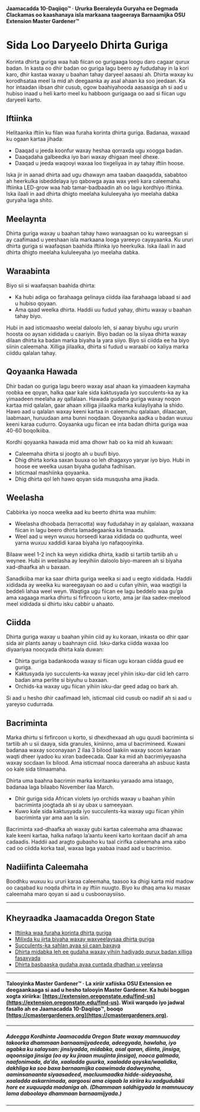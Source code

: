 #### Jaamacadda 10-Daqiiqo™ · Ururka Beeraleyda Guryaha ee Degmada Clackamas oo kaashanaya isla markaana taageeraya Barnaamijka OSU Extension Master Gardener™

# Sida Loo Daryeelo Dhirta Guriga

Korinta dhirta guriga waa hab fiican oo gurigaaga loogu daro cagaar qurux badan. In kasta oo dhir badan oo guriga lagu beero ay fududahay in la kori karo, dhir kastaa waxay u baahan tahay daryeel aasaasi ah. Dhirta waxay ku korodhsataa meel la mid ah deegaanka ay asal ahaan ka soo jeedaan. Ka hor intaadan iibsan dhir cusub, ogow baahiyahooda aasaasiga ah si aad u hubiso inaad u heli karto meel ku habboon gurigaaga oo aad si fiican ugu daryeeli karto.

## Iftiinka

Helitaanka iftiin ku filan waa furaha korinta dhirta guriga. Badanaa, waxaad ku ogaan kartaa jihada:

- Daaqad u jeeda koonfur waxay heshaa qorraxda ugu xoogga badan.
- Daaqadaha galbeedka iyo bari waxay dhigaan meel dhexe.
- Daaqad u jeeda waqooyi waxaa loo tixgeliyaa in ay tahay iftiin hoose.

Iska jir in aanad dhirta aad ugu dhawayn ama taaban daaqadda, sababtoo ah heerkulka isbeddelaya iyo qabowga ayaa wax yeeli kara caleemaha. Iftiinka LED-grow waa hab tamar-badbaadin ah oo lagu kordhiyo iftiinka. Iska ilaali in aad dhirta dhigto meelaha kululeeyaha iyo meelaha dabka guryaha laga shito.

## Meelaynta

Dhirta guriga waxay u baahan tahay hawo wanaagsan oo ku wareegsan si ay caafimaad u yeeshaan isla markaana looga yareeyo cayayaanka. Ku ururi dhirta guriga si waafaqsan baahida iftiinka iyo heerkulka. Iska ilaali in aad dhirta dhigto meelaha kululeeyaha iyo meelaha dabka.

## Waraabinta

Biyo sii si waafaqsan baahida dhirta:

- Ka hubi adiga oo farahaaga gelinaya ciidda ilaa farahaaga labaad si aad u hubiso qoyaan.
- Ama qaad weelka dhirta. Haddii uu fudud yahay, dhirtu waxay u baahan tahay biyo.

Hubi in aad isticmaasho weelal daloolo leh, si aanay biyuhu ugu ururin hoosta oo aysan xididada u caariyin. Biyo badan oo la siiyaa dhirta waxay dilaan dhirta ka badan marka biyaha la yara siiyo. Biyo sii ciidda ee ha biyo siinin caleemaha. Xilliga jiilaalka, dhirta si fudud u waraabi oo kaliya marka ciiddu qalalan tahay.

## Qoyaanka Hawada

Dhir badan oo guriga lagu beero waxay asal ahaan ka yimaadeen kaymaha roobka ee qoyan, halka qaar kale sida kaktusyada iyo succulents-ka ay ka yimaadeen meelaha ay qallalaan. Hawada gudaha guriga waxay noqon kartaa mid qalalan, gaar ahaan xilliga jiilaalka marka kulayliyaha la shido. Hawo aad u qalalan waxay keeni kartaa in caleemuhu qalalaan, dilaacaan, laabmaan, huruudaan ama bunni noqdaan. Qoyaanka aadka u badan wuxuu keeni karaa cudurro. Qoyaanka ugu fiican ee inta badan dhirta guriga waa 40-60 boqolkiiba.

Kordhi qoyaanka hawada mid ama dhowr hab oo ka mid ah kuwaan:

- Caleemaha dhirta si joogto ah u buufi biyo.
- Dhig dhirta korka saxan buuxa oo leh dhagaxyo yaryar iyo biyo. Hubi in hoose ee weelka uusan biyaha gudaha fadhiisan.
- Isticmaal mashiinka qoyaanka.
- Dhig dhirta qol leh hawo qoyan sida musqusha ama jikada.

## Weelasha

Cabbirka iyo nooca weelka aad ku beerto dhirta waa muhiim:

- Weelasha dhoobada (terracotta) way fududahay in ay qalalaan, waxaana fiican in lagu beero dhirta lamadegaanka ka timaada.
- Weel aad u weyn wuxuu horseedi karaa xididada oo qudhunta, weel yarna wuxuu xaddidi karaa biyaha iyo nafaqooyinka.

Bilaaw weel 1-2 inch ka weyn xididka dhirta, kadib si tartiib tartiib ah u weynee. Hubi in weelasha ay leeyihiin daloolo biyo-mareen ah si biyaha xad-dhaafka ah u baxaan.

Sanadkiiba mar ka saar dhirta guriga weelka si aad u eegto xididada. Haddii xididada ay weelka ku wareegayaan oo aad u cufan yihiin, waa waqtigii la beddeli lahaa weel weyn. Waqtiga ugu fiican ee lagu beddelo waa gu’ga ama xagaaga marka dhirtu si firfircoon u korto, ama jar ilaa sadex-meelood meel xididada si dhirtu isku cabbir u ahaato.

## Ciidda

Dhirta guriga waxay u baahan yihiin ciid ay ku koraan, inkasta oo dhir qaar sida air plants aanay u baahnayn ciid. Isku-darka ciidda waxaa loo diyaariyaa noocyada dhirta kala duwan:

- Dhirta guriga badankooda waxay si fiican ugu koraan ciidda guud ee guriga.
- Kaktusyada iyo succulents-ka waxay jecel yihiin isku-dar ciid leh carro badan ama perlite si biyuhu u baxaan.
- Orchids-ka waxay ugu fiican yihiin isku-dar geed adag oo bark ah.

Si aad u hesho dhir caafimaad leh, isticmaal ciid cusub oo nadiif ah si aad u yareyso cudurrada.

## Bacriminta

Marka dhirtu si firfircoon u korto, si dhexdhexaad ah ugu quudi bacriminta si tartiib ah u sii daaya, sida granules, kiniinno, ama ul bacrimineed. Kuwani badanaa waxay soconayaan 2 ilaa 3 bilood laakiin waxay socon karaan waqti dheer iyadoo ku xiran badeecada. Qaar ka mid ah bacrimiyeyaasha waxay socdaan lix bilood. Ama isticmaal nooca dareeraha ah asbuuc kasta oo kale sida tilmaamaha.

Dhirta uma baahna bacrimin marka koritaanku yaraado ama istaago, badanaa laga bilaabo November ilaa March.

- Dhir guriga sida African violets iyo orchids waxay u baahan yihiin bacriminta joogtada ah si ay ubax u sameeyaan.
- Kuwo kale sida kaktusyada iyo succulents-ka waxay ugu fiican yihiin bacriminta yar ama aan la siin.

Bacriminta xad-dhaafka ah waxay gubi kartaa caleemaha ama dhaawac kale keeni kartaa, halka nafaqo la’aantu keeni karto koritaan daciif ah ama cadaadis. Haddii aad aragto gubasho ku taal cirifka caleemaha ama xabo cad oo ciidda korka taal, waxaa laga yaabaa inaad aad u bacrimiso.

## Nadiifinta Caleemaha

Boodhku wuxuu ku ururi karaa caleemaha, taasoo ka dhigi karta mid madow oo caqabad ku noqda dhirta in ay iftiin nuugto. Biyo ku dhaq ama ku masax caleemaha maro qoyan si aad u cusboonaysiiso.

---

## Kheyraadka Jaamacadda Oregon State

- [Iftiinka waa furaha korinta dhirta guriga](https://extension.oregonstate.edu/news/light-exposure-key-growing-successful-houseplants)
- [Milixda ku jirta biyaha waxay waxyeelaysaa dhirta guriga](https://extension.oregonstate.edu/news/soluble-salts-damaging-houseplants)
- [Succulents-ka sahlan ayaa sii caan baxaya](https://extension.oregonstate.edu/news/carefree-succulents-continue-grow-popularity)
- [Dhirta midabka leh ee gudaha waxay yihiin hadiyado qurux badan xilliga fasaxyada](https://extension.oregonstate.edu/news/colorful-indoor-plants-make-delightful-gifts-holidays)
- [Dhirta basbaaska gudaha ayaa cuntada dhadhan u yeelaysa](https://extension.oregonstate.edu/news/pot-table-easy-indoor-herbs-spice-cooking)

---

#### Talooyinka Master Gardener™ · La xiriir xafiiska OSU Extension ee deegaankaaga si aad u hesho talooyin Master Gardener. Ka hubi boggan xogta xiriirka: [https://extension.oregonstate.edu/find-us](https://extension.oregonstate.edu/find-us). Wixii warqado iyo jadwal fasallo ah ee Jaamacadda 10-Daqiiqo™, booqo [https://cmastergardeners.org](https://cmastergardeners.org).

---

##### Adeegga Kordhinta Jaamacadda Oregon State waxay mamnuucday takoorka dhammaan barnaamijyadeeda, adeegyada, hawlaha, iyo agabka ku salaysan: jinsiyadda, midabka, asal qaran, diinta, jinsiga, aqoonsiga jinsiga (oo ay ku jiraan muujinta jinsiga), nooca galmada, naafonimada, da’da, xaaladda guurka, xaaladda qoyska/waalidka, dakhliga ka soo baxa barnaamijka caawimada dadweynaha, aaminsanaanta siyaasadeed, macluumaadka hidde-sideyaasha, xaaladda askarnimada, aargoosi ama ciqaab la xiriira ku xadgudubkii hore ee xuquuqda madaniga ah. (Dhammaan saldhigyada la mamnuucay lama daboolayo dhammaan barnaamijyada.)
---